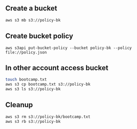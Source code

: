 ## Create a bucket
```sh
aws s3 mb s3://policy-bk
```

## Create bucket policy
```
aws s3api put-bucket-policy --bucket policy-bk --policy file://policy.json
```

## In other account access bucket
```sh
touch bootcamp.txt
aws s3 cp bootcamp.txt s3://policy-bk
aws s3 ls s3://policy-bk
```

## Cleanup
```sh
aws s3 rm s3://policy-bk/bootcamp.txt
aws s3 rb s3://policy-bk
```
